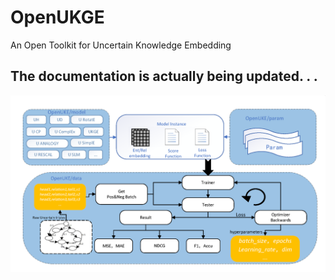 # OpenUKGE
An Open Toolkit for Uncertain Knowledge Embedding

## The documentation is actually being updated. . . 

![](https://github.com/Chienking1997/OpenUKGE/blob/master/docs/framework.png)
